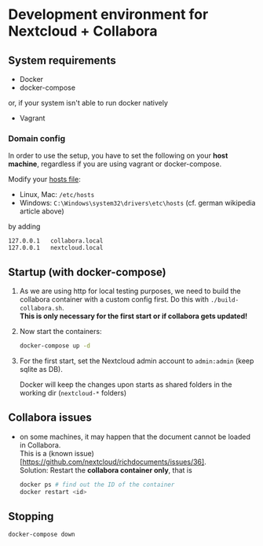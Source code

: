# Development environment for Nextcloud + Collabora

## System requirements

* Docker
* docker-compose

or, if your system isn't able to run docker natively

* Vagrant


### Domain config

In order to use the setup, you have to set the following on your **host machine**,
regardless if you are using vagrant or docker-compose.

Modify your [hosts file](https://de.wikipedia.org/wiki/Hosts_%28Datei%29):

* Linux, Mac: `/etc/hosts`
* Windows: `C:\Windows\system32\drivers\etc\hosts` (cf. german wikipedia article above)

by adding

~~~
127.0.0.1	collabora.local
127.0.0.1	nextcloud.local
~~~

## Startup (with docker-compose)

1. As we are using http for local testing purposes, we need to build the collabora
   container with a custom config first. Do this with `./build-collabora.sh`.
   <br>
   **This is only necessary for the first start or if collabora gets updated!**
1. Now start the containers:

   ~~~sh
   docker-compose up -d
   ~~~
1. For the first start, set the Nextcloud admin account to `admin:admin`
   (keep sqlite as DB).

   Docker will keep the changes upon starts as shared folders in the working
   dir (`nextcloud-*` folders)

## Collabora issues

* on some machines, it may happen that the document cannot be loaded in
  Collabora.
  <br>
  This is a (known issue)[https://github.com/nextcloud/richdocuments/issues/36].
  <br>
  Solution: Restart the **collabora container only**, that is
  
  ~~~sh
  docker ps # find out the ID of the container
  docker restart <id>
  ~~~

## Stopping

~~~sh
docker-compose down
~~~
